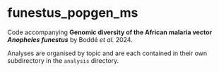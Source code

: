 # funestus_popgen_ms
Code accompanying __Genomic diversity of the African malaria vector *Anopheles funestus*__ by Boddé _et al._ 2024. 

Analyses are organised by topic and are each contained in their own subdirectory in the `analysis` directory.
